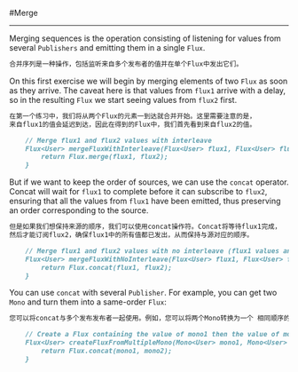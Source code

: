 #Merge
***
Merging sequences is the operation consisting of listening for values 
from several `Publishers` and emitting them in a single `Flux`.
```markdown
合并序列是一种操作，包括监听来自多个发布者的值并在单个Flux中发出它们。
```

On this first exercise we will begin by merging elements of two `Flux` 
as soon as they arrive. The caveat here is that values from `flux1` arrive 
with a delay, so in the resulting `Flux` we start seeing values from `flux2` first.
```markdown
在第一个练习中，我们将从两个Flux的元素一到达就合并开始。这里需要注意的是，
来自flux1的值会延迟到达，因此在得到的Flux中，我们首先看到来自flux2的值。

    // Merge flux1 and flux2 values with interleave
    Flux<User> mergeFluxWithInterleave(Flux<User> flux1, Flux<User> flux2) {
        return Flux.merge(flux1, flux2);
    }
```

But if we want to keep the order of sources, we can use the `concat` operator. 
Concat will wait for `flux1` to complete before it can subscribe to `flux2`, 
ensuring that all the values from `flux1` have been emitted, thus preserving 
an order corresponding to the source.
```markdown
但是如果我们想保持来源的顺序，我们可以使用concat操作符。Concat将等待flux1完成，
然后才能订阅flux2，确保flux1中的所有值都已发出，从而保持与源对应的顺序。

    // Merge flux1 and flux2 values with no interleave (flux1 values and then flux2 values)
    Flux<User> mergeFluxWithNoInterleave(Flux<User> flux1, Flux<User> flux2) {
        return Flux.concat(flux1, flux2);
    }
```

You can use `concat` with several `Publisher`. For example, you can get two `Mono` 
and turn them into a same-order `Flux`:
```markdown
您可以将concat与多个发布发布者一起使用。例如，您可以将两个Mono转换为一个 相同顺序的Flux：

    // Create a Flux containing the value of mono1 then the value of mono2
    Flux<User> createFluxFromMultipleMono(Mono<User> mono1, Mono<User> mono2) {
        return Flux.concat(mono1, mono2);
    }
```